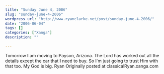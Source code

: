 ```yaml
---
title: "Sunday June 4, 2006"
slug: "sunday-june-4-2006"
wordpress_url: "http://www.ryanclarke.net/post/sunday-june-4-2006/"
date: "2006-06-04"
tags: []
categories: ["Xanga"]
description: ""

---
```


Tomorrow I am moving to Payson, Arizona.
The Lord has worked out all the details except the car that I need to buy. So I'm just going to trust Him with that too.
My God is big.
Ryan
Originally posted at classicalRyan.xanga.com
